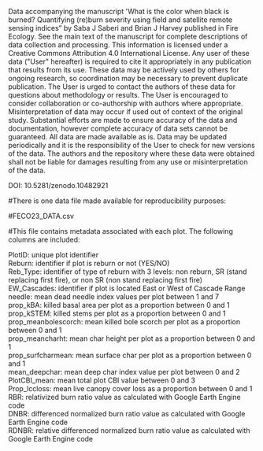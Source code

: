 Data accompanying the manuscript 'What is the color when black is burned? Quantifying (re)burn severity using field and satellite remote sensing indices” by Saba J Saberi and Brian J Harvey published in Fire Ecology. See the main text of the manuscript for complete descriptions of data collection and processing.
This information is licensed under a Creative Commons Attribution 4.0 International License. Any user of these data ("User" hereafter) is required to cite it appropriately in any publication that results from its use. These data may be actively used by others for ongoing research, so coordination may be necessary to prevent duplicate publication. The User is urged to contact the authors of these data for questions about methodology or results. The User is encouraged to consider collaboration or co-authorship with authors where appropriate. Misinterpretation of data may occur if used out of context of the original study. Substantial efforts are made to ensure accuracy of the data and documentation, however complete accuracy of data sets cannot be guaranteed. All data are made available as is. Data may be updated periodically and it is the responsibility of the User to check for new versions of the data. The authors and the repository where these data were obtained shall not be liable for damages resulting from any use or misinterpretation of the data.

DOI: 10.5281/zenodo.10482921

#There is one data file made available for reproducibility purposes:

#FECO23_DATA.csv

#This file contains metadata associated with each plot. The following columns are included:

PlotID: unique plot identifier  
Reburn: identifier if plot is reburn or not (YES/NO)  
Reb_Type: identifier of type of reburn with 3 levels: non reburn, SR (stand replacing first fire), or non SR (non stand replacing first fire)  
EW_Cascades: identifier if plot is located East or West of Cascade Range  
needle: mean dead needle index values per plot between 1 and 7  
prop_kBA: killed basal area per plot as a proportion between 0 and 1  
prop_kSTEM: killed stems per plot as a proportion between 0 and 1  
prop_meanbolescorch: mean killed bole scorch per plot as a proportion between 0 and 1  
prop_meancharht: mean char height per plot as a proportion between 0 and 1  
prop_surfcharmean: mean surface char per plot as a proportion between 0 and 1  
mean_deepchar: mean deep char index value per plot between 0 and 2  
PlotCBI_mean: mean total plot CBI value between 0 and 3  
Prop_lccloss: mean live canopy cover loss as a proportion between 0 and 1  
RBR: relativized burn ratio value as calculated with Google Earth Engine code   
DNBR: differenced normalized burn ratio value as calculated with Google Earth Engine code  
RDNBR: relative differenced normalized burn ratio value as calculated with Google Earth Engine code  



